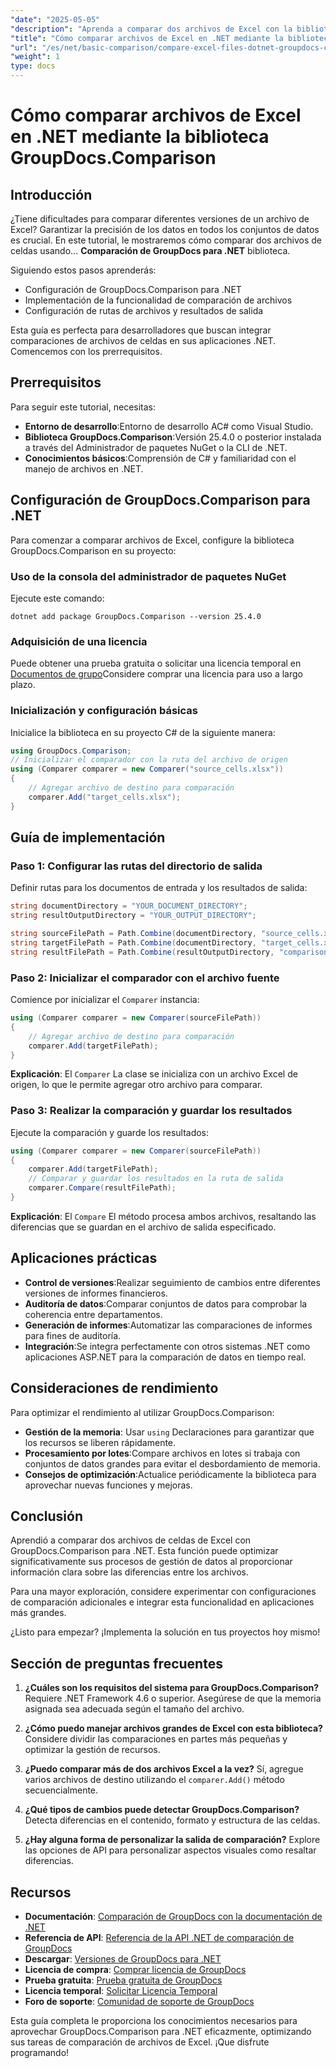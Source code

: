 ```yaml
---
"date": "2025-05-05"
"description": "Aprenda a comparar dos archivos de Excel con la biblioteca GroupDocs.Comparison para .NET. Esta guía abarca la configuración, la implementación y las aplicaciones prácticas."
"title": "Cómo comparar archivos de Excel en .NET mediante la biblioteca GroupDocs.Comparison"
"url": "/es/net/basic-comparison/compare-excel-files-dotnet-groupdocs-comparison/"
"weight": 1
type: docs
---
```

# Cómo comparar archivos de Excel en .NET mediante la biblioteca GroupDocs.Comparison

## Introducción

¿Tiene dificultades para comparar diferentes versiones de un archivo de Excel? Garantizar la precisión de los datos en todos los conjuntos de datos es crucial. En este tutorial, le mostraremos cómo comparar dos archivos de celdas usando... **Comparación de GroupDocs para .NET** biblioteca.

Siguiendo estos pasos aprenderás:
- Configuración de GroupDocs.Comparison para .NET
- Implementación de la funcionalidad de comparación de archivos
- Configuración de rutas de archivos y resultados de salida

Esta guía es perfecta para desarrolladores que buscan integrar comparaciones de archivos de celdas en sus aplicaciones .NET. Comencemos con los prerrequisitos.

## Prerrequisitos

Para seguir este tutorial, necesitas:
- **Entorno de desarrollo**:Entorno de desarrollo AC# como Visual Studio.
- **Biblioteca GroupDocs.Comparison**:Versión 25.4.0 o posterior instalada a través del Administrador de paquetes NuGet o la CLI de .NET.
- **Conocimientos básicos**:Comprensión de C# y familiaridad con el manejo de archivos en .NET.

## Configuración de GroupDocs.Comparison para .NET

Para comenzar a comparar archivos de Excel, configure la biblioteca GroupDocs.Comparison en su proyecto:

### Uso de la consola del administrador de paquetes NuGet
Ejecute este comando:
```shell
dotnet add package GroupDocs.Comparison --version 25.4.0
```

### Adquisición de una licencia
Puede obtener una prueba gratuita o solicitar una licencia temporal en [Documentos de grupo](https://purchase.groupdocs.com/temporary-license/)Considere comprar una licencia para uso a largo plazo.

### Inicialización y configuración básicas
Inicialice la biblioteca en su proyecto C# de la siguiente manera:
```csharp
using GroupDocs.Comparison;
// Inicializar el comparador con la ruta del archivo de origen
using (Comparer comparer = new Comparer("source_cells.xlsx"))
{
    // Agregar archivo de destino para comparación
    comparer.Add("target_cells.xlsx");
}
```

## Guía de implementación

### Paso 1: Configurar las rutas del directorio de salida
Definir rutas para los documentos de entrada y los resultados de salida:
```csharp
string documentDirectory = "YOUR_DOCUMENT_DIRECTORY";
string resultOutputDirectory = "YOUR_OUTPUT_DIRECTORY";

string sourceFilePath = Path.Combine(documentDirectory, "source_cells.xlsx");
string targetFilePath = Path.Combine(documentDirectory, "target_cells.xlsx");
string resultFilePath = Path.Combine(resultOutputDirectory, "comparison_result.xlsx");
```

### Paso 2: Inicializar el comparador con el archivo fuente
Comience por inicializar el `Comparer` instancia:
```csharp
using (Comparer comparer = new Comparer(sourceFilePath))
{
    // Agregar archivo de destino para comparación
    comparer.Add(targetFilePath);
}
```
**Explicación**: El `Comparer` La clase se inicializa con un archivo Excel de origen, lo que le permite agregar otro archivo para comparar.

### Paso 3: Realizar la comparación y guardar los resultados
Ejecute la comparación y guarde los resultados:
```csharp
using (Comparer comparer = new Comparer(sourceFilePath))
{
    comparer.Add(targetFilePath);
    // Comparar y guardar los resultados en la ruta de salida
    comparer.Compare(resultFilePath);
}
```
**Explicación**: El `Compare` El método procesa ambos archivos, resaltando las diferencias que se guardan en el archivo de salida especificado.

## Aplicaciones prácticas

- **Control de versiones**:Realizar seguimiento de cambios entre diferentes versiones de informes financieros.
- **Auditoría de datos**:Comparar conjuntos de datos para comprobar la coherencia entre departamentos.
- **Generación de informes**:Automatizar las comparaciones de informes para fines de auditoría.
- **Integración**:Se integra perfectamente con otros sistemas .NET como aplicaciones ASP.NET para la comparación de datos en tiempo real.

## Consideraciones de rendimiento

Para optimizar el rendimiento al utilizar GroupDocs.Comparison:

- **Gestión de la memoria**: Usar `using` Declaraciones para garantizar que los recursos se liberen rápidamente.
- **Procesamiento por lotes**:Compare archivos en lotes si trabaja con conjuntos de datos grandes para evitar el desbordamiento de memoria.
- **Consejos de optimización**:Actualice periódicamente la biblioteca para aprovechar nuevas funciones y mejoras.

## Conclusión

Aprendió a comparar dos archivos de celdas de Excel con GroupDocs.Comparison para .NET. Esta función puede optimizar significativamente sus procesos de gestión de datos al proporcionar información clara sobre las diferencias entre los archivos.

Para una mayor exploración, considere experimentar con configuraciones de comparación adicionales e integrar esta funcionalidad en aplicaciones más grandes.

¿Listo para empezar? ¡Implementa la solución en tus proyectos hoy mismo!

## Sección de preguntas frecuentes

1. **¿Cuáles son los requisitos del sistema para GroupDocs.Comparison?** 
   Requiere .NET Framework 4.6 o superior. Asegúrese de que la memoria asignada sea adecuada según el tamaño del archivo.

2. **¿Cómo puedo manejar archivos grandes de Excel con esta biblioteca?**
   Considere dividir las comparaciones en partes más pequeñas y optimizar la gestión de recursos.

3. **¿Puedo comparar más de dos archivos Excel a la vez?**
   Sí, agregue varios archivos de destino utilizando el `comparer.Add()` método secuencialmente.

4. **¿Qué tipos de cambios puede detectar GroupDocs.Comparison?**
   Detecta diferencias en el contenido, formato y estructura de las celdas.

5. **¿Hay alguna forma de personalizar la salida de comparación?**
   Explore las opciones de API para personalizar aspectos visuales como resaltar diferencias.

## Recursos

- **Documentación**: [Comparación de GroupDocs con la documentación de .NET](https://docs.groupdocs.com/comparison/net/)
- **Referencia de API**: [Referencia de la API .NET de comparación de GroupDocs](https://reference.groupdocs.com/comparison/net/)
- **Descargar**: [Versiones de GroupDocs para .NET](https://releases.groupdocs.com/comparison/net/)
- **Licencia de compra**: [Comprar licencia de GroupDocs](https://purchase.groupdocs.com/buy)
- **Prueba gratuita**: [Prueba gratuita de GroupDocs](https://releases.groupdocs.com/comparison/net/)
- **Licencia temporal**: [Solicitar Licencia Temporal](https://purchase.groupdocs.com/temporary-license/)
- **Foro de soporte**: [Comunidad de soporte de GroupDocs](https://forum.groupdocs.com/c/comparison/)

Esta guía completa le proporciona los conocimientos necesarios para aprovechar GroupDocs.Comparison para .NET eficazmente, optimizando sus tareas de comparación de archivos de Excel. ¡Que disfrute programando!